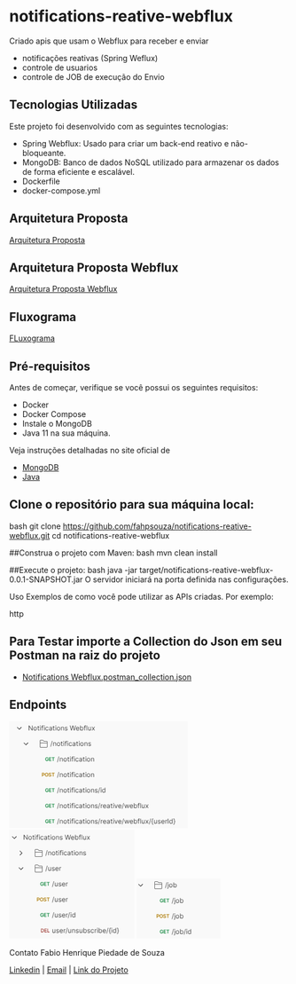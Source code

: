 # notifications-reative-webflux
Criado apis que usam o Webflux para receber e enviar 
- notificações reativas (Spring Weflux)
- controle de usuarios
- controle de JOB de execução do Envio

## Tecnologias Utilizadas
Este projeto foi desenvolvido com as seguintes tecnologias:

- Spring Webflux: Usado para criar um back-end reativo e não-bloqueante.
- MongoDB: Banco de dados NoSQL utilizado para armazenar os dados de forma eficiente e escalável.
- Dockerfile
- docker-compose.yml

## Arquitetura Proposta
[Arquitetura Proposta](https://github.com/fahpsouza/notifications-reative-webflux/blob/master/docs/Notifications%20Webflux%20Reative%20App.pptx)

## Arquitetura Proposta Webflux
[Arquitetura Proposta Webflux](https://github.com/fahpsouza/notifications-reative-webflux/blob/master/docs/arquitetura_webflux.png)

## Fluxograma
[FLuxograma](https://github.com/fahpsouza/notifications-reative-webflux/blob/master/docs/arquitetura_proposta.drawio)

## Pré-requisitos
Antes de começar, verifique se você possui os seguintes requisitos:
- Docker
- Docker Compose
- Instale o MongoDB
- Java 11 na sua máquina. 

Veja instruções detalhadas no site oficial de 
- [MongoDB](https://docs.mongodb.com/manual/installation/)
- [Java](https://www.java.com/en/download/help/download_options.html)

## Clone o repositório para sua máquina local:
bash
git clone https://github.com/fahpsouza/notifications-reative-webflux.git
cd notifications-reative-webflux

##Construa o projeto com Maven:
bash
mvn clean install

##Execute o projeto:
bash
java -jar target/notifications-reative-webflux-0.0.1-SNAPSHOT.jar
O 
servidor iniciará na porta definida nas configurações.

Uso
Exemplos de como você pode utilizar as APIs criadas. Por exemplo:

http
## Para Testar importe a Collection do Json em seu Postman na raiz do projeto
- [Notifications Webflux.postman_collection.json](https://github.com/fahpsouza/notifications-reative-webflux/blob/master/Notifications%20Webflux.postman_collection.json)
## Endpoints
![/notification](https://github.com/fahpsouza/notifications-reative-webflux/blob/master/docs/notification_endpoints.png)
![/user](https://github.com/fahpsouza/notifications-reative-webflux/blob/master/docs/user_endpoints.png)
![/job](https://github.com/fahpsouza/notifications-reative-webflux/blob/master/docs/job_endpoints.png)

Contato
Fabio Henrique Piedade de Souza

[Linkedin](https://www.linkedin.com/in/fabio-h-p-de-souza) | 
[Email](fabio.henrique.psouza@gmail.com) | 
[Link do Projeto](https://github.com/fahpsouza/notifications-reative-webflux) 